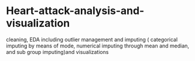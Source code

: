 # Heart-attack-analysis-and-visualization
cleaning, EDA including outlier management and imputing ( categorical imputing by means of mode, numerical imputing through mean and median, and sub group imputing)and visualizations
